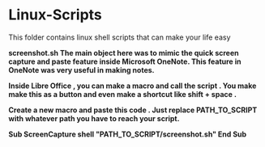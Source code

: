 # Linux-Scripts
This folder contains linux shell scripts that can make your life easy

<b>screenshot.sh<b>
The main object here was to mimic the quick screen capture and paste feature inside Microsoft OneNote. 
This feature in OneNote was very useful in making notes.

Inside Libre Office , you can make a macro and call the script . You make make this as a button and even make a shortcut
like shift + space .

Create a new macro and paste this code . Just replace PATH_TO_SCRIPT with whatever path you have to reach your script.
<p>
Sub ScreenCapture
shell "PATH_TO_SCRIPT/screenshot.sh"
End Sub 
</p>
